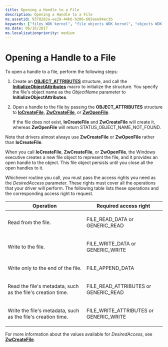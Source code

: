 ```yaml
---
title: Opening a Handle to a File
description: Opening a Handle to a File
ms.assetid: 9378282a-ee29-44b6-b206-602eee94ec3b
keywords: ["files WDK kernel", "file objects WDK kernel", "objects WDK file objects", "file handles WDK kernel", "handle to file WDK kernel", "opening handle to file"]
ms.date: 06/16/2017
ms.localizationpriority: medium
---
```


# Opening a Handle to a File





To open a handle to a file, perform the following steps:

1.  Create an [**OBJECT\_ATTRIBUTES**](https://msdn.microsoft.com/library/windows/hardware/ff557749) structure, and call the [**InitializeObjectAttributes**](https://msdn.microsoft.com/library/windows/hardware/ff547804) macro to initialize the structure. You specify the file's object name as the *ObjectName* parameter to **InitializeObjectAttributes**.

2.  Open a handle to the file by passing the **OBJECT\_ATTRIBUTES** structure to [**IoCreateFile**](https://msdn.microsoft.com/library/windows/hardware/ff548418), [**ZwCreateFile**](https://msdn.microsoft.com/library/windows/hardware/ff566424), or [**ZwOpenFile**](https://msdn.microsoft.com/library/windows/hardware/ff567011).

    If the file does not exist, **IoCreateFile** and **ZwCreateFile** will create it, whereas **ZwOpenFile** will return STATUS\_OBJECT\_NAME\_NOT\_FOUND.

Note that drivers almost always use **ZwCreateFile** or **ZwOpenFile** rather than **IoCreateFile**.

When you call **IoCreateFile**, **ZwCreateFile**, or **ZwOpenFile**, the Windows executive creates a new file object to represent the file, and it provides an open handle to the object. This file object persists until you close all the open handles to it.

Whichever routine you call, you must pass the access rights you need as the *DesiredAccess* parameter. These rights must cover all the operations that your driver will perform. The following table lists these operations and the corresponding access right to request.

<table>
<colgroup>
<col width="50%" />
<col width="50%" />
</colgroup>
<thead>
<tr class="header">
<th>Operation</th>
<th>Required access right</th>
</tr>
</thead>
<tbody>
<tr class="odd">
<td><p>Read from the file.</p></td>
<td><p>FILE_READ_DATA or GENERIC_READ</p></td>
</tr>
<tr class="even">
<td><p>Write to the file.</p></td>
<td><p>FILE_WRITE_DATA or GENERIC_WRITE</p></td>
</tr>
<tr class="odd">
<td><p>Write only to the end of the file.</p></td>
<td><p>FILE_APPEND_DATA</p></td>
</tr>
<tr class="even">
<td><p>Read the file's metadata, such as the file's creation time.</p></td>
<td><p>FILE_READ_ATTRIBUTES or GENERIC_READ</p></td>
</tr>
<tr class="odd">
<td><p>Write the file's metadata, such as the file's creation time.</p></td>
<td><p>FILE_WRITE_ATTRIBUTES or GENERIC_WRITE</p></td>
</tr>
</tbody>
</table>

 

For more information about the values available for *DesiredAccess*, see [**ZwCreateFile**](https://msdn.microsoft.com/library/windows/hardware/ff566424).

 

 




